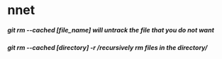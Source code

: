 # nnet 
##### git rm --cached [file_name] will untrack the file that you do not want
##### git rm --cached [directory] -r /*recursively rm files in the directory*/ 